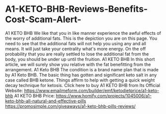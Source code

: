 # A1-KETO-BHB-Reviews-Benefits-Cost-Scam-Alert-
A1 KETO BHB We like that you in like manner experience the awful effects of the worry of additional fats. This is the depiction you are on this page. You need to see that the additional fats will not help you using any and all means. It will just take your centrality what's more energy. On the off probability that you are really settled to lose the additional fat from the body, you should be under up until the fruition. A1 KETO BHB In this short article, we will surely show you relative with the fat benefitting from the arrangement. A1 Keto BHB The condition is a brand name plan that is made by A1 Keto BHB. The basic thing has gotten and significant keto salt in any case called BHB ketone. Things affirm to help with getting a quick weight decay technique for ketosis. Click here to buy A1 KETO BHB from Its Official Website: https://www.emailmeform.com/builder/emf/ketodietprice/a1-keto-bhb  A1 KETO BHB Price: https://www.homify.com/projects/1045006/a1-keto-bhb-all-natural-and-effective-pills  https://promosimple.com/giveaways/a1-keto-bhb-pills-reviews/
